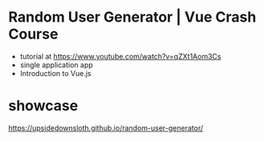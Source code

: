 # Random User Generator | Vue Crash Course
- tutorial at https://www.youtube.com/watch?v=qZXt1Aom3Cs
- single application app
- Introduction to Vue.js 

# showcase
https://upsidedownsloth.github.io/random-user-generator/
